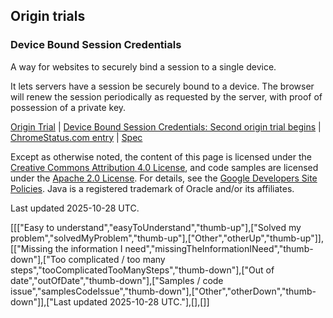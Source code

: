 ## Origin trials

### Device Bound Session Credentials

A way for websites to securely bind a session to a single device.

It lets servers have a session be securely bound to a device. The browser will renew the session periodically as requested by the server, with proof of possession of a private key.

[Origin Trial](https://developer.chrome.com/origintrials#/view_trial/3357996472158126081) | [Device Bound Session Credentials: Second origin trial begins](/blog/dbsc-origin-trial-update) | [ChromeStatus.com entry](https://chromestatus.com/feature/5140168270413824) | [Spec](https://w3c.github.io/webappsec-dbsc)

Except as otherwise noted, the content of this page is licensed under the [Creative Commons Attribution 4.0 License](https://creativecommons.org/licenses/by/4.0/), and code samples are licensed under the [Apache 2.0 License](https://www.apache.org/licenses/LICENSE-2.0). For details, see the [Google Developers Site Policies](https://developers.google.com/site-policies). Java is a registered trademark of Oracle and/or its affiliates.

Last updated 2025-10-28 UTC.

[[["Easy to understand","easyToUnderstand","thumb-up"],["Solved my problem","solvedMyProblem","thumb-up"],["Other","otherUp","thumb-up"]],[["Missing the information I need","missingTheInformationINeed","thumb-down"],["Too complicated / too many steps","tooComplicatedTooManySteps","thumb-down"],["Out of date","outOfDate","thumb-down"],["Samples / code issue","samplesCodeIssue","thumb-down"],["Other","otherDown","thumb-down"]],["Last updated 2025-10-28 UTC."],[],[]] 
